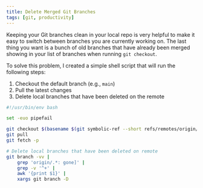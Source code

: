 ```yaml
---
title: Delete Merged Git Branches
tags: [git, productivity]
---
```


Keeping your Git branches clean in your local repo is very helpful to make it
easy to switch between branches you are currently working on. The last thing you
want is a bunch of old branches that have already been merged showing in your
list of branches when running `git checkout`.

To solve this problem, I created a simple shell script that will run the
following steps:

1. Checkout the default branch (e.g., `main`)
1. Pull the latest changes
1. Delete local branches that have been deleted on the remote

```bash {10-14}
#!/usr/bin/env bash

set -euo pipefail

git checkout $(basename $(git symbolic-ref --short refs/remotes/origin/HEAD))
git pull
git fetch -p

# Delete local branches that have been deleted on remote
git branch -vv |
	grep 'origin/.*: gone]' |
	grep -v '^+' |
	awk '{print $1}' |
	xargs git branch -D
```
